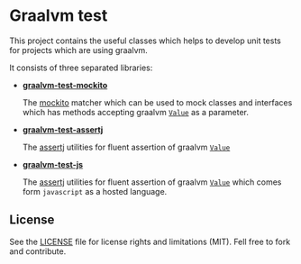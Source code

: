# Graalvm test
This project contains the useful classes which helps to develop unit tests for projects which are using graalvm. 

It consists of three separated libraries:
* [**graalvm-test-mockito**](/graalvm-test-mockito/README.md)
    
   The [mockito](https://site.mockito.org/) matcher which can be used to mock classes and interfaces which has methods accepting graalvm [`Value`](https://www.graalvm.org/sdk/javadoc/org/graalvm/polyglot/Value.html) as a parameter. 
   
* [**graalvm-test-assertj**](/graalvm-test-assertj/README.md)

  The [assertj](https://assertj.github.io/doc/) utilities for fluent assertion of graalvm [`Value`](https://www.graalvm.org/sdk/javadoc/org/graalvm/polyglot/Value.html)

* [**graalvm-test-js**](/graalvm-test-assertj-js/README.md)

  The [assertj](https://assertj.github.io/doc/) utilities for fluent assertion of graalvm [`Value`](https://www.graalvm.org/sdk/javadoc/org/graalvm/polyglot/Value.html) which comes form `javascript` as a hosted language.

## License

See the [LICENSE](LICENSE.md) file for license rights and limitations (MIT). Fell free to fork and contribute.
